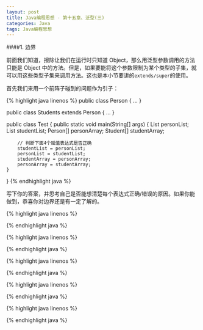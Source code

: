 ```yaml
---
layout: post
title: Java编程思想 - 第十五章、泛型(三)
categories: Java
tags: Java编程思想
---
```


####1. 边界

前面我们知道，擦除让我们在运行时只知道 Object，那么用泛型参数调用的方法只能是 Object 中的方法。但是，如果要能将这个参数限制为某个类型的子集，就可以用这些类型子集来调用方法。这也是本小节要讲的`extends/super`的使用。

首先我们来用一个前阵子碰到的问题作为引子：

{% highlight java linenos %}
public class Person { ... }
 
public class Students extends Person { ... }

public class Test {
	public static void main(String[] args) {
		List<Person> personList;
		List<Student> studentList;
		Person[] personArray;
		Student[] studentArray;

		// 判断下面4个赋值表达式是否正确
		studentList = personList;
		personList = studentList;
		studentArray = personArray;
		personArray = studentArray;
	}
}
{% endhighlight java %}

写下你的答案，并思考自己是否能想清楚每个表达式正确/错误的原因。如果你能做到，恭喜你对边界还是有一定了解的。



{% highlight java linenos %}

{% endhighlight java %}












{% highlight java linenos %}

{% endhighlight java %}

{% highlight java linenos %}

{% endhighlight java %}

{% highlight java linenos %}

{% endhighlight java %}

{% highlight java linenos %}

{% endhighlight java %}














